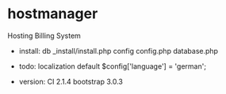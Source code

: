 hostmanager
===============
Hosting Billing System

- install:
db
_install/install.php
config
config.php
database.php

- todo:
localization
default
$config['language'] = 'german';

- version:
CI 2.1.4
bootstrap 3.0.3
